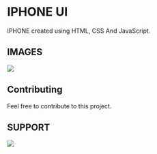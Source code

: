 # IPHONE UI

IPHONE created using HTML, CSS And JavaScript.

## IMAGES

![](/src/assets/src.png)

## Contributing

Feel free to contribute to this project.

## SUPPORT

<a href="https://www.buymeacoffee.com/mrmothdevs" target="_blank"><img src="https://img.shields.io/badge/Buy_Me_A_Coffee-FFDD00?style=for-the-badge&logo=buy-me-a-coffee&logoColor=black" /></a>
